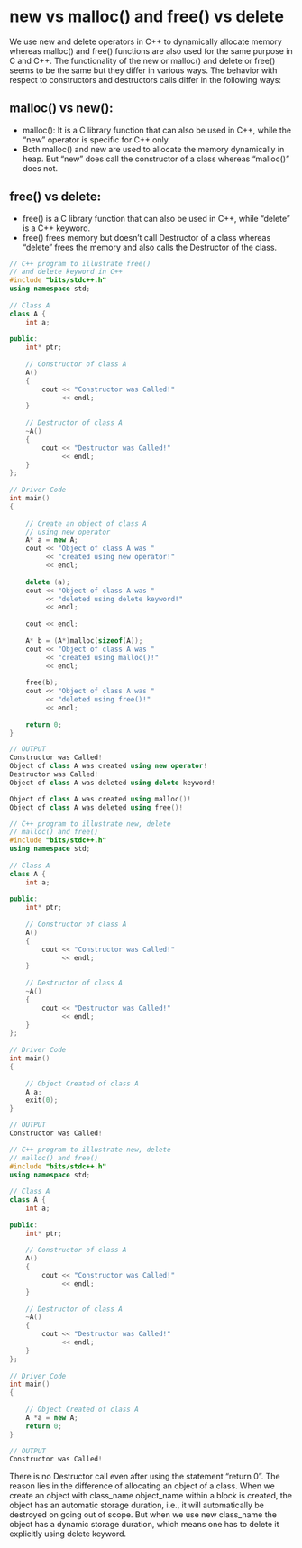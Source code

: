 # new vs malloc() and free() vs delete

We use new and delete operators in C++ to dynamically allocate memory whereas malloc() and free() functions are also used for the same purpose in C and C++. The functionality of the new or malloc() and delete or free() seems to be the same but they differ in various ways.
The behavior with respect to constructors and destructors calls differ in the following ways:

## malloc() vs new(): 

- malloc(): It is a C library function that can also be used in C++, while the “new” operator is specific for C++ only. 
- Both malloc() and new are used to allocate the memory dynamically in heap. But “new” does call the constructor of a class whereas “malloc()” does not.

## free() vs delete: 

- free() is a C library function that can also be used in C++, while “delete” is a C++ keyword.
- free() frees memory but doesn’t call Destructor of a class whereas “delete” frees the memory and also calls the Destructor of the class.

```cpp
// C++ program to illustrate free()
// and delete keyword in C++
#include "bits/stdc++.h"
using namespace std;
 
// Class A
class A {
    int a;
 
public:
    int* ptr;
 
    // Constructor of class A
    A()
    {
        cout << "Constructor was Called!"
             << endl;
    }
 
    // Destructor of class A
    ~A()
    {
        cout << "Destructor was Called!"
             << endl;
    }
};
 
// Driver Code
int main()
{
 
    // Create an object of class A
    // using new operator
    A* a = new A;
    cout << "Object of class A was "
         << "created using new operator!"
         << endl;
 
    delete (a);
    cout << "Object of class A was "
         << "deleted using delete keyword!"
         << endl;
 
    cout << endl;
 
    A* b = (A*)malloc(sizeof(A));
    cout << "Object of class A was "
         << "created using malloc()!"
         << endl;
 
    free(b);
    cout << "Object of class A was "
         << "deleted using free()!"
         << endl;
 
    return 0;
}
```

```cpp
// OUTPUT
Constructor was Called!
Object of class A was created using new operator!
Destructor was Called!
Object of class A was deleted using delete keyword!

Object of class A was created using malloc()!
Object of class A was deleted using free()!
```


```cpp
// C++ program to illustrate new, delete
// malloc() and free()
#include "bits/stdc++.h"
using namespace std;
 
// Class A
class A {
    int a;
 
public:
    int* ptr;
 
    // Constructor of class A
    A()
    {
        cout << "Constructor was Called!"
             << endl;
    }
 
    // Destructor of class A
    ~A()
    {
        cout << "Destructor was Called!"
             << endl;
    }
};
 
// Driver Code
int main()
{
 
    // Object Created of class A
    A a;
    exit(0);
}
```

```cpp
// OUTPUT
Constructor was Called!
```


```cpp
// C++ program to illustrate new, delete
// malloc() and free()
#include "bits/stdc++.h"
using namespace std;
 
// Class A
class A {
    int a;
 
public:
    int* ptr;
 
    // Constructor of class A
    A()
    {
        cout << "Constructor was Called!"
             << endl;
    }
 
    // Destructor of class A
    ~A()
    {
        cout << "Destructor was Called!"
             << endl;
    }
};
 
// Driver Code
int main()
{
 
    // Object Created of class A
    A *a = new A;
    return 0;
}
```

```cpp
// OUTPUT
Constructor was Called!
```

There is no Destructor call even after using the statement “return 0”. The reason lies in the difference of allocating an object of a class. When we create an object with class_name object_name within a block is created, the object has an automatic storage duration, i.e., it will automatically be destroyed on going out of scope. But when we use new class_name the object has a dynamic storage duration, which means one has to delete it explicitly using delete keyword.